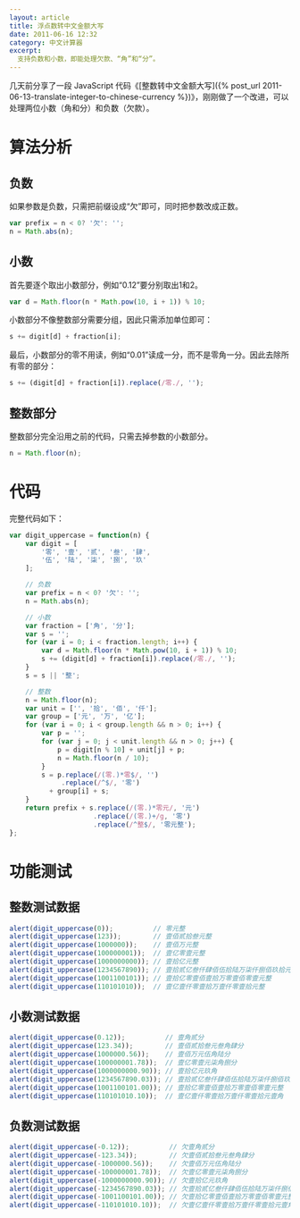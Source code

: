 ```yaml
---
layout: article
title: 浮点数转中文金额大写
date: 2011-06-16 12:32
category: 中文计算器
excerpt:
  支持负数和小数，即能处理欠款、“角”和“分”。
---
```


几天前分享了一段 JavaScript 代码《[整数转中文金额大写]({% post_url 2011-06-13-translate-integer-to-chinese-currency %})》，刚刚做了一个改进，可以处理两位小数（角和分）和负数（欠款）。

# 算法分析

## 负数

如果参数是负数，只需把前缀设成“欠”即可，同时把参数改成正数。

```javascript
var prefix = n < 0? '欠': '';
n = Math.abs(n);
```

## 小数

首先要逐个取出小数部分，例如“0.12”要分别取出1和2。

```javascript
var d = Math.floor(n * Math.pow(10, i + 1)) % 10;
```

小数部分不像整数部分需要分组，因此只需添加单位即可：

```javascript
s += digit[d] + fraction[i];
```

最后，小数部分的零不用读，例如“0.01”读成一分，而不是零角一分。因此去除所有零的部分：

```javascript
s += (digit[d] + fraction[i]).replace(/零./, '');
```

## 整数部分

整数部分完全沿用之前的代码，只需去掉参数的小数部分。

```javascript
n = Math.floor(n);
```

# 代码

完整代码如下：

```javascript
var digit_uppercase = function(n) {
    var digit = [
        '零', '壹', '贰', '叁', '肆',
        '伍', '陆', '柒', '捌', '玖'
    ];

    // 负数
    var prefix = n < 0? '欠': '';
    n = Math.abs(n);

    // 小数
    var fraction = ['角', '分'];
    var s = '';
    for (var i = 0; i < fraction.length; i++) {
        var d = Math.floor(n * Math.pow(10, i + 1)) % 10;
        s += (digit[d] + fraction[i]).replace(/零./, '');
    }
    s = s || '整';

    // 整数
    n = Math.floor(n);
    var unit = ['', '拾', '佰', '仟'];
    var group = ['元', '万', '亿'];
    for (var i = 0; i < group.length && n > 0; i++) {
        var p = '';
        for (var j = 0; j < unit.length && n > 0; j++) {
            p = digit[n % 10] + unit[j] + p;
            n = Math.floor(n / 10);
        }
        s = p.replace(/(零.)*零$/, '')
             .replace(/^$/, '零')
          + group[i] + s;
    }
    return prefix + s.replace(/(零.)*零元/, '元')
                     .replace(/(零.)+/g, '零')
                     .replace(/^整$/, '零元整');
};
```

# 功能测试

## 整数测试数据

```javascript
alert(digit_uppercase(0));          // 零元整
alert(digit_uppercase(123));        // 壹佰贰拾叁元整
alert(digit_uppercase(1000000));    // 壹佰万元整
alert(digit_uppercase(100000001));  // 壹亿零壹元整
alert(digit_uppercase(1000000000)); // 壹拾亿元整
alert(digit_uppercase(1234567890)); // 壹拾贰亿叁仟肆佰伍拾陆万柒仟捌佰玖拾元整
alert(digit_uppercase(1001100101)); // 壹拾亿零壹佰壹拾万零壹佰零壹元整
alert(digit_uppercase(110101010));  // 壹亿壹仟零壹拾万壹仟零壹拾元整
```

## 小数测试数据

```javascript
alert(digit_uppercase(0.12));          // 壹角贰分
alert(digit_uppercase(123.34));        // 壹佰贰拾叁元叁角肆分
alert(digit_uppercase(1000000.56));    // 壹佰万元伍角陆分
alert(digit_uppercase(100000001.78));  // 壹亿零壹元柒角捌分
alert(digit_uppercase(1000000000.90)); // 壹拾亿元玖角
alert(digit_uppercase(1234567890.03)); // 壹拾贰亿叁仟肆佰伍拾陆万柒仟捌佰玖拾元叁分
alert(digit_uppercase(1001100101.00)); // 壹拾亿零壹佰壹拾万零壹佰零壹元整
alert(digit_uppercase(110101010.10));  // 壹亿壹仟零壹拾万壹仟零壹拾元壹角
```

## 负数测试数据

```javascript
alert(digit_uppercase(-0.12));          // 欠壹角贰分
alert(digit_uppercase(-123.34));        // 欠壹佰贰拾叁元叁角肆分
alert(digit_uppercase(-1000000.56));    // 欠壹佰万元伍角陆分
alert(digit_uppercase(-100000001.78));  // 欠壹亿零壹元柒角捌分
alert(digit_uppercase(-1000000000.90)); // 欠壹拾亿元玖角
alert(digit_uppercase(-1234567890.03)); // 欠壹拾贰亿叁仟肆佰伍拾陆万柒仟捌佰玖拾元叁分
alert(digit_uppercase(-1001100101.00)); // 欠壹拾亿零壹佰壹拾万零壹佰零壹元整
alert(digit_uppercase(-110101010.10));  // 欠壹亿壹仟零壹拾万壹仟零壹拾元壹角
```